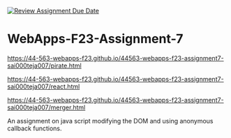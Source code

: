 [![Review Assignment Due Date](https://classroom.github.com/assets/deadline-readme-button-24ddc0f5d75046c5622901739e7c5dd533143b0c8e959d652212380cedb1ea36.svg)](https://classroom.github.com/a/Kv-XePEp)
# WebApps-F23-Assignment-7

https://44-563-webapps-f23.github.io/44563-webapps-f23-assignment7-sai000teja007/pirate.html

https://44-563-webapps-f23.github.io/44563-webapps-f23-assignment7-sai000teja007/react.html

https://44-563-webapps-f23.github.io/44563-webapps-f23-assignment7-sai000teja007/merger.html

An assignment on java script modifying the DOM and using anonymous callback functions.
